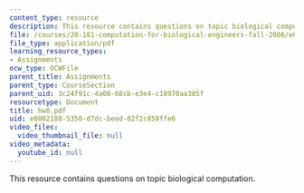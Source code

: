 ```yaml
---
content_type: resource
description: This resource contains questions on topic biological computation.
file: /courses/20-181-computation-for-biological-engineers-fall-2006/e00021885350d7dcbeed02f2c858ffe6_hw8.pdf
file_type: application/pdf
learning_resource_types:
- Assignments
ocw_type: OCWFile
parent_title: Assignments
parent_type: CourseSection
parent_uid: 3c24f91c-4a00-68cb-e3e4-c18970aa385f
resourcetype: Document
title: hw8.pdf
uid: e0002188-5350-d7dc-beed-02f2c858ffe6
video_files:
  video_thumbnail_file: null
video_metadata:
  youtube_id: null
---
```

This resource contains questions on topic biological computation.

